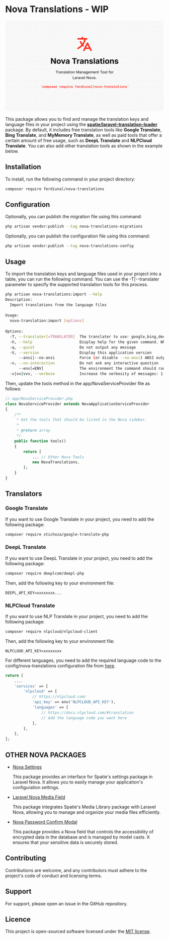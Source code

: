 # Nova Translations - WIP
<img src="./art/banner.png" alt="ferdiunal/nova-translations" />

This package allows you to find and manage the translation keys and language files in your project using the **[spatie/laravel-translation-loader](https://github.com/spatie/laravel-translation-loader)** package. By default, it includes free translation tools like **Google Translate**, **Bing Translate**, and **MyMemory Translate**, as well as paid tools that offer a certain amount of free usage, such as **DeepL Translate** and **NLPCloud Translate**. You can also add other translation tools as shown in the example below.

## Installation

To install, run the following command in your project directory:

```bash
composer require ferdiunal/nova-translations
```
## Configuration

Optionally, you can publish the migration file using this command:

```bash
php artisan vendor:publish --tag nova-translations-migrations
```

Optionally, you can publish the configuration file using this command:
```bash
php artisan vendor:publish --tag nova-translations-config
```

## Usage

To import the translation keys and language files used in your project into a table, you can run the following command. You can use the -T|--translater parameter to specify the supported translation tools for this process.

```bash
php artisan nova-translations:import --help
Description:
  Import translations from the language files

Usage:
  nova-translation:import [options]

Options:
  -T, --translater[=TRANSLATER]  The translater to use: google,bing,deepl,mymemory,nlpcloud
  -h, --help                     Display help for the given command. When no command is given display help for the list command
  -q, --quiet                    Do not output any message
  -V, --version                  Display this application version
      --ansi|--no-ansi           Force (or disable --no-ansi) ANSI output
  -n, --no-interaction           Do not ask any interactive question
      --env[=ENV]                The environment the command should run under
  -v|vv|vvv, --verbose           Increase the verbosity of messages: 1 for normal output, 2 for more verbose output and 3 for debug
```

Then, update the tools method in the app/NovaServiceProvider file as follows:

```php 
// app/NovaServiceProvider.php
class NovaServiceProvider extends NovaApplicationServiceProvider
{ 
    /**
     * Get the tools that should be listed in the Nova sidebar.
     *
     * @return array
     */
    public function tools()
    {
        return [
            ... // Other Nova Tools
            new NovaTranslations,
        ];
    }
}

```

## Translators

### Google Translate

If you want to use Google Translate in your project, you need to add the following package:

```bash
composer require stichoza/google-translate-php
```

### DeepL Translate

If you want to use DeepL Translate in your project, you need to add the following package:

```bash
composer require deeplcom/deepl-php
```

Then, add the following key to your environment file:
```
DEEPL_API_KEY=xxxxxxxx...
```

### NLPCloud Translate

If you want to use NLP Translate in your project, you need to add the following package:

```bash
composer require nlpcloud/nlpcloud-client
```

Then, add the following key to your environment file:

```
NLPCLOUD_API_KEY=xxxxxxxx
```

For different languages, you need to add the required language code to the config/nova-translations configuration file from [here](https://docs.nlpcloud.com/#translation).

```php
return [
    ....
    'services' => [
        'nlpcloud' => [
            // https://nlpcloud.com/
            'api_key' => env('NLPCLOUD_API_KEY'),
            'languages' => [
                // https://docs.nlpcloud.com/#translation
                // Add the language code you want here
            ],
        ],
    ],
];
```

## OTHER NOVA PACKAGES

* [Nova Settings](https://github.com/ferdiunal/nova-settings)

    This package provides an interface for Spatie's settings package in Laravel Nova. It allows you to easily manage your application's configuration settings.
* [Laravel Nova Media Field](https://github.com/ferdiunal/laravel-nova-media-field)

    This package integrates Spatie's Media Library package with Laravel Nova, allowing you to manage and organize your media files efficiently.
* [Nova Password Confirm Modal](https://github.com/ferdiunal/nova-password-confirm-modal)
    
    This package provides a Nova field that controls the accessibility of encrypted data in the database and is managed by model casts. It ensures that your sensitive data is securely stored.

## Contributing

Contributions are welcome, and any contributors must adhere to the project's code of conduct and licensing terms.

## Support

For support, please open an issue in the GitHub repository.


## Licence 

This project is open-sourced software licensed under the [MIT license](LICENCE).
